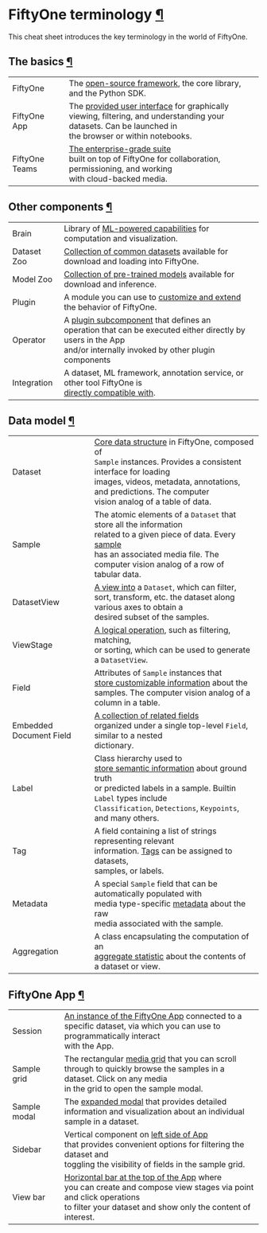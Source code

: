 # FiftyOne terminology [¶](\#fiftyone-terminology "Permalink to this headline")

This cheat sheet introduces the key terminology in the world of FiftyOne.

## The basics [¶](\#the-basics "Permalink to this headline")

|     |     |
| --- | --- |
| FiftyOne | The [open-source framework](../index.html#fiftyone-library), the core library,<br>and the Python SDK. |
| FiftyOne App | The [provided user interface](../fiftyone_concepts/app.html#fiftyone-app) for graphically<br>viewing, filtering, and understanding your datasets. Can be launched in<br>the browser or within notebooks. |
| FiftyOne Teams | [The enterprise-grade suite](https://voxel51.com/fiftyone-teams/)<br>built on top of FiftyOne for collaboration, permissioning, and working<br>with cloud-backed media. |

## Other components [¶](\#other-components "Permalink to this headline")

|     |     |
| --- | --- |
| Brain | Library of [ML-powered capabilities](../brain.html#fiftyone-brain) for<br>computation and visualization. |
| Dataset Zoo | [Collection of common datasets](../dataset_zoo/index.html#dataset-zoo) available for<br>download and loading into FiftyOne. |
| Model Zoo | [Collection of pre-trained models](../data_and_models/model_zoo/index.html#model-zoo) available for<br>download and inference. |
| Plugin | A module you can use to [customize and extend](../plugins/index.html#fiftyone-plugins)<br>the behavior of FiftyOne. |
| Operator | A [plugin subcomponent](../plugins/using_plugins.html#using-operators) that defines an<br>operation that can be executed either directly by users in the App<br>and/or internally invoked by other plugin components |
| Integration | A dataset, ML framework, annotation service, or other tool FiftyOne is<br>[directly compatible with](../integrations/index.html#integrations). |

## Data model [¶](\#data-model "Permalink to this headline")

|     |     |
| --- | --- |
| Dataset | [Core data structure](../fiftyone_concepts/basics.html#basics-datasets) in FiftyOne, composed of<br>`Sample` instances. Provides a consistent interface for loading<br>images, videos, metadata, annotations, and predictions. The computer<br>vision analog of a table of data. |
| Sample | The atomic elements of a `Dataset` that store all the information<br>related to a given piece of data. Every [sample](../fiftyone_concepts/basics.html#basics-samples)<br>has an associated media file. The computer vision analog of a row of<br>tabular data. |
| DatasetView | [A view into](../fiftyone_concepts/using_views.html#using-views) a `Dataset`, which can filter,<br>sort, transform, etc. the dataset along various axes to obtain a<br>desired subset of the samples. |
| ViewStage | [A logical operation](../fiftyone_concepts/using_views.html#view-stages), such as filtering, matching,<br>or sorting, which can be used to generate a `DatasetView`. |
| Field | Attributes of `Sample` instances that<br>[store customizable information](../fiftyone_concepts/basics.html#basics-fields) about the<br>samples. The computer vision analog of a column in a table. |
| Embedded Document Field | [A collection of related fields](../fiftyone_concepts/using_datasets.html#custom-embedded-documents)<br>organized under a single top-level `Field`, similar to a nested<br>dictionary. |
| Label | Class hierarchy used to<br>[store semantic information](../fiftyone_concepts/basics.html#basics-labels) about ground truth<br>or predicted labels in a sample. Builtin `Label` types include<br>`Classification`, `Detections`, `Keypoints`, and many others. |
| Tag | A field containing a list of strings representing relevant<br>information. [Tags](../fiftyone_concepts/basics.html#basics-tags) can be assigned to datasets,<br>samples, or labels. |
| Metadata | A special `Sample` field that can be automatically populated with<br>media type-specific [metadata](../fiftyone_concepts/basics.html#basics-metadata) about the raw<br>media associated with the sample. |
| Aggregation | A class encapsulating the computation of an<br>[aggregate statistic](../fiftyone_concepts/basics.html#basics-aggregations) about the contents of<br>a dataset or view. |

## FiftyOne App [¶](\#fiftyone-app "Permalink to this headline")

|     |     |
| --- | --- |
| Session | [An instance of the FiftyOne App](../fiftyone_concepts/app.html#app-sessions) connected to a<br>specific dataset, via which you can use to programmatically interact<br>with the App. |
| Sample grid | The rectangular [media grid](../fiftyone_concepts/app.html#app-filtering) that you can scroll<br>through to quickly browse the samples in a dataset. Click on any media<br>in the grid to open the sample modal. |
| Sample modal | The [expanded modal](../fiftyone_concepts/app.html#app-sample-view) that provides detailed<br>information and visualization about an individual sample in a dataset. |
| Sidebar | Vertical component on [left side of App](../fiftyone_concepts/app.html#app-fields-sidebar)<br>that provides convenient options for filtering the dataset and<br>toggling the visibility of fields in the sample grid. |
| View bar | [Horizontal bar at the top of the App](../fiftyone_concepts/app.html#app-create-view) where<br>you can create and compose view stages via point and click operations<br>to filter your dataset and show only the content of interest. |

